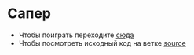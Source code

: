 # Cапер
- Чтобы поиграть переходите [сюда](https://andrewnovik1492.github.io/Saper/)
- Чтобы посмотреть исходный код на ветке [source](https://github.com/andrewnovik1492/Saper/tree/source)
